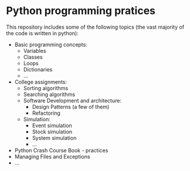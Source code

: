 # Python programming pratices
This repository includes some of the following topics (the vast majority of the code is written in python):

- Basic programming concepts:
  - Variables
  - Classes
  - Loops
  - Dictionaries
  - ...
- College assignments: 
  - Sorting algorithms
  - Searching algorithms
  - Software Development and architecture:
    - Design Patterns (a few of them)
    - Refactoring
  - Simulation:
    - Event simulation
    - Stock simulation
    - System simulation
    - ...
- Python Crash Course Book - practices
- Managing Files and Exceptions
- ...
